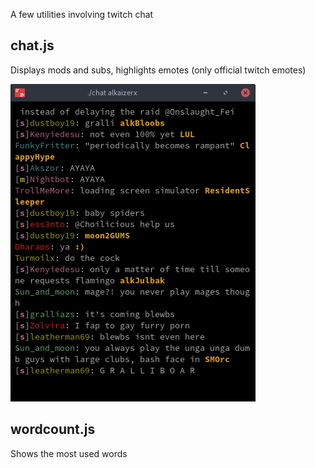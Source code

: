 A few utilities involving twitch chat

## chat.js

Displays mods and subs, highlights emotes (only official twitch emotes)

![chat](assets/chat.png)

## wordcount.js

Shows the most used words
